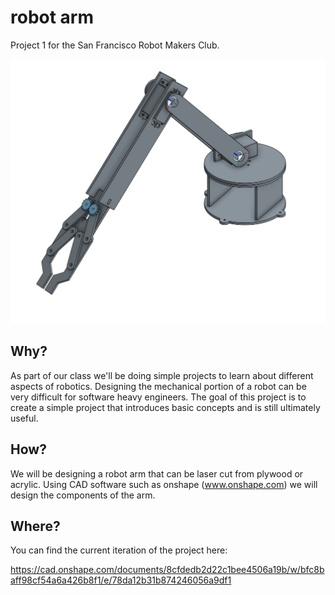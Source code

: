 # robot arm
Project 1 for the San Francisco Robot Makers Club.

![Laser Cut Robot Arm](arm_pic.png)

## Why?
As part of our class we'll be doing simple projects to learn about different aspects of robotics.  Designing the mechanical portion of a robot can be very difficult for software heavy engineers.  The goal of this project is to create a simple project that introduces basic concepts and is still ultimately useful.

## How?
We will be designing a robot arm that can be laser cut from plywood or acrylic.  Using CAD software such as onshape (www.onshape.com) we will design the components of the arm.

## Where?
You can find the current iteration of the project here:

https://cad.onshape.com/documents/8cfdedb2d22c1bee4506a19b/w/bfc8baff98cf54a6a426b8f1/e/78da12b31b874246056a9df1
